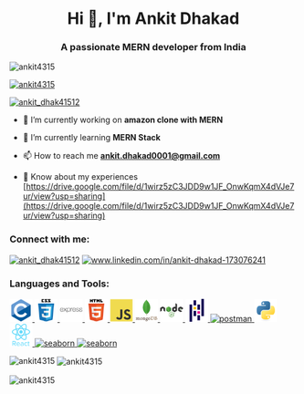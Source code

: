 <h1 align="center">Hi 👋, I'm Ankit Dhakad</h1>
<h3 align="center">A passionate MERN developer from India</h3>

<p align="left"> <img src="https://komarev.com/ghpvc/?username=ankit4315&label=Profile%20views&color=0e75b6&style=flat" alt="ankit4315" /> </p>

<p align="left"> <a href="https://github.com/ryo-ma/github-profile-trophy"><img src="https://github-profile-trophy.vercel.app/?username=ankit4315" alt="ankit4315" /></a> </p>

<p align="left"> <a href="https://twitter.com/ankit_dhak41512" target="blank"><img src="https://img.shields.io/twitter/follow/ankit_dhak41512?logo=twitter&style=for-the-badge" alt="ankit_dhak41512" /></a> </p>

- 🔭 I’m currently working on **amazon clone with MERN**

- 🌱 I’m currently learning **MERN Stack**

- 📫 How to reach me **ankit.dhakad0001@gmail.com**

- 📄 Know about my experiences [https://drive.google.com/file/d/1wirz5zC3JDD9w1JF_OnwKqmX4dVJe7ur/view?usp=sharing](https://drive.google.com/file/d/1wirz5zC3JDD9w1JF_OnwKqmX4dVJe7ur/view?usp=sharing)

<h3 align="left">Connect with me:</h3>
<p align="left">
<a href="https://twitter.com/ankit_dhak41512" target="blank"><img align="center" src="https://raw.githubusercontent.com/rahuldkjain/github-profile-readme-generator/master/src/images/icons/Social/twitter.svg" alt="ankit_dhak41512" height="30" width="40" /></a>
<a href="https://linkedin.com/in/www.linkedin.com/in/ankit-dhakad-173076241" target="blank"><img align="center" src="https://raw.githubusercontent.com/rahuldkjain/github-profile-readme-generator/master/src/images/icons/Social/linked-in-alt.svg" alt="www.linkedin.com/in/ankit-dhakad-173076241" height="30" width="40" /></a>
</p>

<h3 align="left">Languages and Tools:</h3>
<p align="left"> <a href="https://www.cprogramming.com/" target="_blank" rel="noreferrer"> <img src="https://raw.githubusercontent.com/devicons/devicon/master/icons/c/c-original.svg" alt="c" width="40" height="40"/> </a> <a href="https://www.w3schools.com/css/" target="_blank" rel="noreferrer"> <img src="https://raw.githubusercontent.com/devicons/devicon/master/icons/css3/css3-original-wordmark.svg" alt="css3" width="40" height="40"/> </a> <a href="https://expressjs.com" target="_blank" rel="noreferrer"> <img src="https://raw.githubusercontent.com/devicons/devicon/master/icons/express/express-original-wordmark.svg" alt="express" width="40" height="40"/> </a> <a href="https://www.w3.org/html/" target="_blank" rel="noreferrer"> <img src="https://raw.githubusercontent.com/devicons/devicon/master/icons/html5/html5-original-wordmark.svg" alt="html5" width="40" height="40"/> </a> <a href="https://developer.mozilla.org/en-US/docs/Web/JavaScript" target="_blank" rel="noreferrer"> <img src="https://raw.githubusercontent.com/devicons/devicon/master/icons/javascript/javascript-original.svg" alt="javascript" width="40" height="40"/> </a> <a href="https://www.mongodb.com/" target="_blank" rel="noreferrer"> <img src="https://raw.githubusercontent.com/devicons/devicon/master/icons/mongodb/mongodb-original-wordmark.svg" alt="mongodb" width="40" height="40"/> </a> <a href="https://nodejs.org" target="_blank" rel="noreferrer"> <img src="https://raw.githubusercontent.com/devicons/devicon/master/icons/nodejs/nodejs-original-wordmark.svg" alt="nodejs" width="40" height="40"/> </a> <a href="https://pandas.pydata.org/" target="_blank" rel="noreferrer"> <img src="https://raw.githubusercontent.com/devicons/devicon/2ae2a900d2f041da66e950e4d48052658d850630/icons/pandas/pandas-original.svg" alt="pandas" width="40" height="40"/> </a> <a href="https://postman.com" target="_blank" rel="noreferrer"> <img src="https://www.vectorlogo.zone/logos/getpostman/getpostman-icon.svg" alt="postman" width="40" height="40"/> </a> <a href="https://www.python.org" target="_blank" rel="noreferrer"> <img src="https://raw.githubusercontent.com/devicons/devicon/master/icons/python/python-original.svg" alt="python" width="40" height="40"/> </a> <a href="https://reactjs.org/" target="_blank" rel="noreferrer"> <img src="https://raw.githubusercontent.com/devicons/devicon/master/icons/react/react-original-wordmark.svg" alt="react" width="40" height="40"/> </a> <a href="https://seaborn.pydata.org/" target="_blank" rel="noreferrer"> <img src="https://seaborn.pydata.org/_images/logo-mark-lightbg.svg" alt="seaborn" width="40" height="40"/> <img src="[https://seaborn.pydata.org/_images/logo-mark-lightbg.svg](https://storage.googleapis.com/cms-storage-bucket/ec64036b4eacc9f3fd73.svg)" alt="seaborn" width="40" height="40"/> </a> </p>

<p><img align="left" src="https://github-readme-stats.vercel.app/api/top-langs?username=ankit4315&show_icons=true&locale=en&layout=compact" alt="ankit4315" /></p>

<p>&nbsp;<img align="center" src="https://github-readme-stats.vercel.app/api?username=ankit4315&show_icons=true&locale=en" alt="ankit4315" /></p>

<p><img align="center" src="https://github-readme-streak-stats.herokuapp.com/?user=ankit4315&" alt="ankit4315" /></p>

